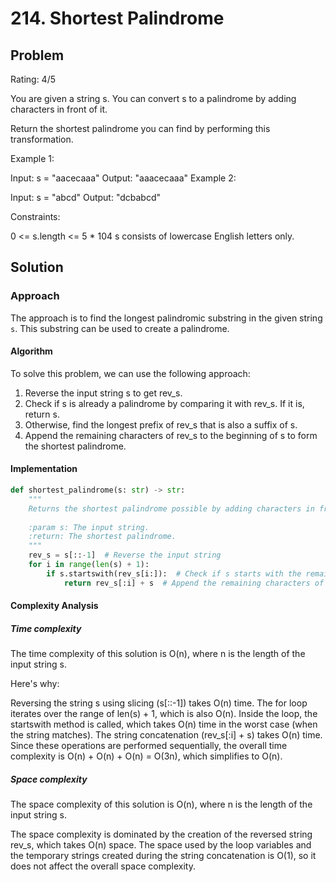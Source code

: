 # 214. Shortest Palindrome

## Problem

Rating: 4/5

You are given a string s. You can convert s to a palindrome by adding characters in front of it.

Return the shortest palindrome you can find by performing this transformation.

Example 1:

Input: s = "aacecaaa"
Output: "aaacecaaa"
Example 2:

Input: s = "abcd"
Output: "dcbabcd"

Constraints:

0 <= s.length <= 5 * 104
s consists of lowercase English letters only.

## Solution

### Approach

The approach is to find the longest palindromic substring in the given string `s`. This substring can be used to create a palindrome.


#### Algorithm

To solve this problem, we can use the following approach:

1. Reverse the input string s to get rev_s.
2. Check if s is already a palindrome by comparing it with rev_s. If it is, return s.
3. Otherwise, find the longest prefix of rev_s that is also a suffix of s.
4. Append the remaining characters of rev_s to the beginning of s to form the shortest palindrome.

#### Implementation

```python
def shortest_palindrome(s: str) -> str:
    """
    Returns the shortest palindrome possible by adding characters in front of the input string.
    
    :param s: The input string.
    :return: The shortest palindrome.
    """
    rev_s = s[::-1]  # Reverse the input string
    for i in range(len(s) + 1):
        if s.startswith(rev_s[i:]):  # Check if s starts with the remaining characters of rev_s
            return rev_s[:i] + s  # Append the remaining characters of rev_s to the beginning of s
```

#### Complexity Analysis

##### Time complexity

The time complexity of this solution is O(n), where n is the length of the input string s.

Here's why:

Reversing the string s using slicing (s[::-1]) takes O(n) time.
The for loop iterates over the range of len(s) + 1, which is also O(n).
Inside the loop, the startswith method is called, which takes O(n) time in the worst case (when the string matches).
The string concatenation (rev_s[:i] + s) takes O(n) time.
Since these operations are performed sequentially, the overall time complexity is O(n) + O(n) + O(n) = O(3n), which simplifies to O(n).

##### Space complexity

The space complexity of this solution is O(n), where n is the length of the input string s.

The space complexity is dominated by the creation of the reversed string rev_s, which takes O(n) space. The space used by the loop variables and the temporary strings created during the string concatenation is O(1), so it does not affect the overall space complexity.
